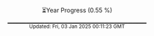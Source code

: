 <p align="center">
⏳Year Progress (0.55 %)<br>
▁▁▁▁▁▁▁▁▁▁▁▁▁▁▁▁▁▁▁▁▁▁▁▁▁▁▁▁▁▁ <br>
<sub>Updated: Fri, 03 Jan 2025 00:11:23 GMT</sub>
</p>

